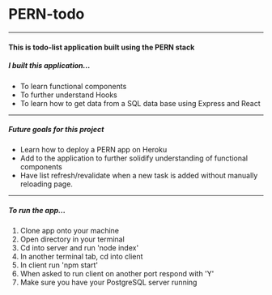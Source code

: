 # PERN-todo

<hr>
  <h4>This is todo-list application built using the PERN stack</h4>
  <h5>I built this application...</h5>
    <ul>
      <li>To learn functional components</li>
      <li>To further understand Hooks</li>
      <li>To learn how to get data from a SQL data base using Express and React</li>
    </ul> 
<hr>
   <h5>Future goals for this project</h5>
    <ul>
     <li>Learn how to deploy a PERN app on Heroku</li>
     <li>Add to the application to further solidify understanding of functional components</li>
     <li>Have list refresh/revalidate when a new task is added without manually reloading page.</li>
    </ul>
<hr>
  <h5>To run the app...</h5>
    <ol>
      <li>Clone app onto your machine</li>
      <li>Open directory in your terminal</li>
      <li>Cd into server and run 'node index'</li>
      <li>In another terminal tab, cd into client</li>
      <li>In client run 'npm start'</li>
      <li>When asked to run client on another port respond with 'Y'</li>
      <li>Make sure you have your PostgreSQL server running</li>
    </ol>

